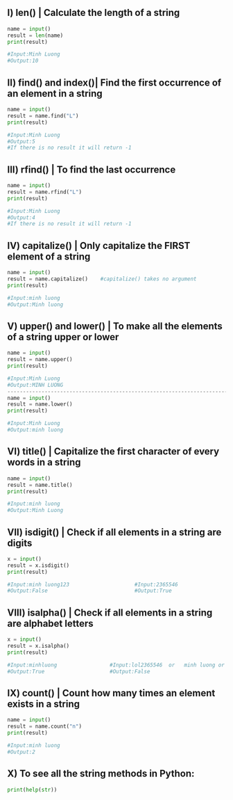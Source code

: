 
## I) len()  | Calculate the length of a string

```python
name = input()
result = len(name)
print(result)

#Input:Minh Luong
#Output:10
```

## II) find() and index()| Find the first occurrence of an element in a string

```python
name = input()
result = name.find("L")
print(result)

#Input:Minh Luong
#Output:5
#If there is no result it will return -1
```

## III) rfind() | To find the last occurrence
```python
name = input()
result = name.rfind("L")
print(result)

#Input:Minh Luong
#Output:4
#If there is no result it will return -1
```

## IV) capitalize()  | Only capitalize the FIRST element of a string
```python
name = input()
result = name.capitalize()    #capitalize() takes no argument
print(result)

#Input:minh luong
#Output:Minh luong
```

## V) upper() and lower()  | To make all the elements of a string upper or lower

```python
name = input()
result = name.upper()    
print(result)

#Input:Minh Luong
#Output:MINH LUONG
---------------------------------------------------------------------------------
name = input()
result = name.lower()    
print(result)

#Input:Minh Luong
#Output:minh luong
```

## VI) title()  | Capitalize the first character of every words in a string
```python
name = input()
result = name.title()    
print(result)

#Input:minh luong
#Output:Minh Luong
```

## VII) isdigit() | Check if all elements in a string are digits
```python
x = input()
result = x.isdigit()    
print(result)

#Input:minh luong123                     #Input:2365546
#Output:False                            #Output:True
```

## VIII) isalpha() | Check if all elements in a string are alphabet letters
```python
x = input()
result = x.isalpha()    
print(result)

#Input:minhluong                 #Input:lol2365546  or   minh luong or   minh_luong
#Output:True                     #Output:False
```
## IX) count() | Count how many times an element exists in a string
```python
name = input()
result = name.count("n")    
print(result)

#Input:minh luong
#Output:2
```

## X) To see all the string methods in Python:
```python
print(help(str))
```